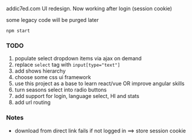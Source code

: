 addic7ed.com UI redesign. Now working after login (session cookie)

some legacy code will be purged later

```
npm start
```

### TODO

1. populate select dropdown items via ajax on demand
1. replace `select` tag with `input[type="text"]`
1. add shows hierarchy
1. choose some css ui framework
1. use this project as a base to learn react/vue OR improve angular skills
1. turn seasons select into radio buttons
1. add support for login, language select, HI and stats
1. add url routing

### Notes

* download from direct link fails if not logged in ==> store session cookie